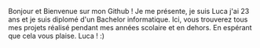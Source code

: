 Bonjour et Bienvenue sur mon Github !
Je me présente, je suis Luca j'ai 23 ans et je suis diplomé d'un Bachelor informatique.
Ici, vous trouverez tous mes projets réalisé pendant mes années scolaire et en dehors.
En espérant que cela vous plaise.
Luca ! :)
